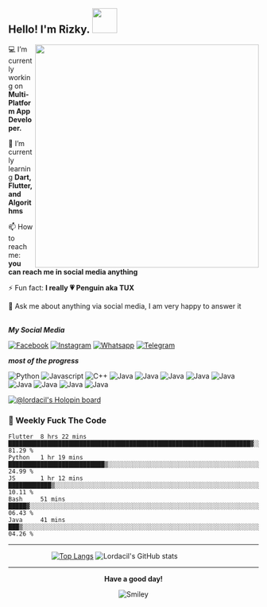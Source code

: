 <!-- <p>
  <a href="https://count.getloli.com/"><img src="https://count.getloli.com/get/@:lordacil" display="float" align="right" width="200px"></a>
</p> -->

<!-- ### Hi there, I'm Rizky 👋 -->
<h2> Hello! I'm Rizky. <img src="https://media.giphy.com/media/mGcNjsfWAjY5AEZNw6/giphy.gif" width="50"></h2>
<!--
**lordacil/lordacil** is a ✨ _special_ ✨ repository because its `README.md` (this file) appears on your GitHub profile.

Here are some ideas to get you started:

- 🔭 I’m currently working on ...
- 🌱 I’m currently learning ...
- 👯 I’m looking to collaborate on ...
- 🤔 I’m looking for help with ...
- 💬 Ask me about ...
- 📫 How to reach me: ...
- 😄 Pronouns: ...
- ⚡ Fun fact: ...
-->

<!-- [nimek](https://user-images.githubusercontent.com/56204095/88059580-41079800-cb8f-11ea-8a10-f668fbb7a1cc.png) -->
<img src="https://user-images.githubusercontent.com/56204095/119273842-fa634e00-bc36-11eb-9acf-d95a7944bce5.png" display="float" align="right" width="450">
  
💻 I’m currently working on <b>Multi-Platform App Developer.</b>

🌱 I’m currently learning <b>Dart, Flutter, and Algorithms</b>

📫 How to reach me: <b>you can reach me in social media anything</b>

⚡ Fun fact: <b>I really 💗 Penguin aka TUX</b>

💬 Ask me about anything via social media, I am very happy to answer it<br/></br>

***My Social Media***

[![Facebook](https://img.shields.io/badge/Facebook-1877F2?style=for-the-badge&logo=facebook&logoColor=white)](https://fb.me/nolep.sh)
[![Instagram](https://img.shields.io/badge/Instagram-E4405F?style=for-the-badge&logo=instagram&logoColor=white)](https://instagram.com/rnugraha.id)
[![Whatsapp](https://img.shields.io/badge/WhatsApp-25D366?style=for-the-badge&logo=whatsapp&logoColor=white)](https://api.whatsapp.com/send?phone=6289651816048)
[![Telegram](https://img.shields.io/badge/Telegram-2CA5E0?style=for-the-badge&logo=telegram&logoColor=white)](https://t.me/rnugrahaaa)

***most of the progress***

![Python](https://img.shields.io/badge/Python-3776AB?style=for-the-badge&logo=python&logoColor=white)
![Javascript](https://img.shields.io/badge/JavaScript-F7DF1E?style=for-the-badge&logo=javascript&logoColor=black)
![C++](https://img.shields.io/badge/C%2B%2B-00599C?style=for-the-badge&logo=c%2B%2B&logoColor=white)
![Java](https://img.shields.io/badge/Java-ED8B00?style=for-the-badge&logo=java&logoColor=white)
![Java](https://img.shields.io/badge/Kotlin-0095D5?&style=for-the-badge&logo=kotlin&logoColor=white)
![Java](https://img.shields.io/badge/Microsoft_Azure-0089D6?style=for-the-badge&logo=microsoft-azure&logoColor=white)
![Java](https://img.shields.io/badge/MySQL-00000F?style=for-the-badge&logo=mysql&logoColor=white)
![Java](https://img.shields.io/badge/Dart-0175C2?style=for-the-badge&logo=dart&logoColor=white)
![Java](https://img.shields.io/badge/Flutter-02569B?style=for-the-badge&logo=flutter&logoColor=white)
![Java](https://img.shields.io/badge/CSS3-1572B6?style=for-the-badge&logo=css3&logoColor=white)
![Java](https://img.shields.io/badge/HTML5-E34F26?style=for-the-badge&logo=html5&logoColor=whitewhite)
![Java](https://img.shields.io/badge/Arch_Linux-1793D1?style=for-the-badge&logo=arch-linux&logoColor=white)

[![@lordacil's Holopin board](https://holopin.me/lordacil)](https://holopin.io/@lordacil)

### :dart: Weekly Fuck The Code

<!--START_SECTION:waka-->
```text
Flutter  8 hrs 22 mins   ████████████████████████████████████████████████████████████████████▓░░░░░░░░░░░░░   81.29 % 
Python   1 hr 19 mins    ███████████████████████████▒░░░░░░░░░░░░░░░░░░░░░░░░░░░░░░░░░░░░░░░░░░░░░░░░░░░░░░   24.99 % 
JS       1 hr 12 mins    ████████████▒░░░░░░░░░░░░░░░░░░░░░░░░░░░░░░░░░░░░░░░░░░░░░░░░░░░░░░░░░░░░░░░░░░░░░   10.11 % 
Bash     51 mins         █████▓░░░░░░░░░░░░░░░░░░░░░░░░░░░░░░░░░░░░░░░░░░░░░░░░░░░░░░░░░░░░░░░░░░░░░░░░░░░░   06.43 % 
Java     41 mins         ███▒░░░░░░░░░░░░░░░░░░░░░░░░░░░░░░░░░░░░░░░░░░░░░░░░░░░░░░░░░░░░░░░░░░░░░░░░░░░░░░   04.26 % 
```
<!--END_SECTION:waka-->
___

&nbsp;&nbsp;&nbsp;&nbsp;&nbsp;&nbsp;&nbsp;&nbsp;&nbsp;&nbsp;&nbsp;&nbsp;&nbsp;&nbsp;&nbsp;&nbsp;&nbsp;&nbsp;&nbsp;&nbsp;&nbsp;&nbsp;[![Top Langs](https://github-readme-stats.vercel.app/api/top-langs/?username=lordacil)](https://github.com/anuraghazra/github-readme-stats)
![Lordacil's GitHub stats](https://github-readme-stats.vercel.app/api?username=lordacil&show_icons=true&theme=transparent)
___

<div align="center">
  <p><b>Have a good day!</b></p>
<div>
<img src="https://github.com/fnky/fnky/raw/fnky/img/smile.gif" alt="Smiley" align="center">
</div>
</div>
